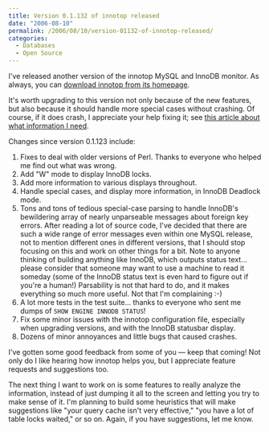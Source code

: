 ```yaml
---
title: Version 0.1.132 of innotop released
date: "2006-08-10"
permalink: /2006/08/10/version-01132-of-innotop-released/
categories:
  - Databases
  - Open Source
---
```

I've released another version of the innotop MySQL and InnoDB monitor. As always, you can [download innotop from its homepage][1].

It's worth upgrading to this version not only because of the new features, but also because it should handle more special cases without crashing. Of course, if it does crash, I appreciate your help fixing it; see [this article about what information I need][2].

Changes since version 0.1.123 include:

1.  Fixes to deal with older versions of Perl. Thanks to everyone who helped me find out what was wrong.
2.  Add "W" mode to display InnoDB locks.
3.  Add more information to various displays throughout.
4.  Handle special cases, and display more information, in InnoDB Deadlock mode.
5.  Tons and tons of tedious special-case parsing to handle InnoDB's bewildering array of nearly unparseable messages about foreign key errors. After reading a lot of source code, I've decided that there are such a wide range of error messages even within one MySQL release, not to mention different ones in different versions, that I should stop focusing on this and work on other things for a bit. Note to anyone thinking of building anything like InnoDB, which outputs status text&#8230; please consider that someone may want to use a machine to read it someday (some of the InnoDB status text is even hard to figure out if you're a human!) Parsability is not that hard to do, and it makes everything so much more useful. Not that I'm complaining :-)
6.  A lot more tests in the test suite&#8230; thanks to everyone who sent me dumps of `SHOW ENGINE INNODB STATUS`!
7.  Fix some minor issues with the innotop configuration file, especially when upgrading versions, and with the InnoDB statusbar display.
8.  Dozens of minor annoyances and little bugs that caused crashes.

I've gotten some good feedback from some of you &#8212; keep that coming! Not only do I like hearing how innotop helps you, but I appreciate feature requests and suggestions too.

The next thing I want to work on is some features to really analyze the information, instead of just dumping it all to the screen and letting you try to make sense of it. I'm planning to build some heuristics that will make suggestions like "your query cache isn't very effective," "you have a lot of table locks waited," or so on. Again, if you have suggestions, let me know.

 [1]: http://www.xaprb.com/innotop/
 [2]: http://www.xaprb.com/blog/2006/08/02/what-to-do-when-innotop-crashes/

